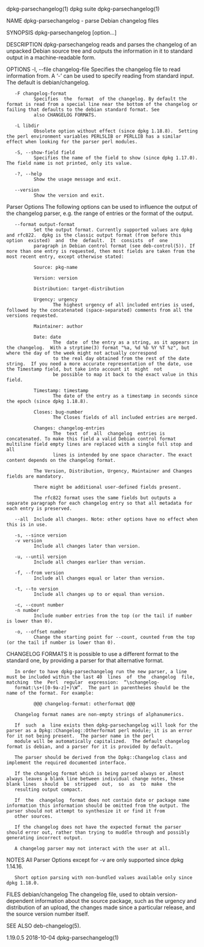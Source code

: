 dpkg-parsechangelog(1)                                                                        dpkg suite                                                                        dpkg-parsechangelog(1)

NAME
       dpkg-parsechangelog - parse Debian changelog files

SYNOPSIS
       dpkg-parsechangelog [option...]

DESCRIPTION
       dpkg-parsechangelog reads and parses the changelog of an unpacked Debian source tree and outputs the information in it to standard output in a machine-readable form.

OPTIONS
       -l, --file changelog-file
              Specifies the changelog file to read information from.  A ‘-’ can be used to specify reading from standard input.  The default is debian/changelog.

       -F changelog-format
              Specifies  the  format  of the changelog. By default the format is read from a special line near the bottom of the changelog or failing that defaults to the debian standard format. See
              also CHANGELOG FORMATS.

       -L libdir
              Obsolete option without effect (since dpkg 1.18.8).  Setting the perl environment variables PERL5LIB or PERLLIB has a similar effect when looking for the parser perl modules.

       -S, --show-field field
              Specifies the name of the field to show (since dpkg 1.17.0).  The field name is not printed, only its value.

       -?, --help
              Show the usage message and exit.

       --version
              Show the version and exit.

   Parser Options
       The following options can be used to influence the output of the changelog parser, e.g. the range of entries or the format of the output.

       --format output-format
              Set the output format. Currently supported values are dpkg and rfc822.  dpkg is the classic output format (from before this  option  existed)  and  the  default.  It  consists  of  one
              paragraph in Debian control format (see deb-control(5)). If more than one entry is requested, then most fields are taken from the most recent entry, except otherwise stated:

              Source: pkg-name

              Version: version

              Distribution: target-distribution

              Urgency: urgency
                     The highest urgency of all included entries is used, followed by the concatenated (space-separated) comments from all the versions requested.

              Maintainer: author

              Date: date
                     The  date  of the entry as a string, as it appears in the changelog.  With a strptime(3) format "%a, %d %b %Y %T %z", but where the day of the week might not actually correspond
                     to the real day obtained from the rest of the date string.  If you need a more accurate representation of the date, use the Timestamp field, but take into account it  might  not
                     be possible to map it back to the exact value in this field.

              Timestamp: timestamp
                     The date of the entry as a timestamp in seconds since the epoch (since dpkg 1.18.8).

              Closes: bug-number
                     The Closes fields of all included entries are merged.

              Changes: changelog-entries
                     The  text  of  all  changelog  entries is concatenated. To make this field a valid Debian control format multiline field empty lines are replaced with a single full stop and all
                     lines is intended by one space character. The exact content depends on the changelog format.

              The Version, Distribution, Urgency, Maintainer and Changes fields are mandatory.

              There might be additional user-defined fields present.

              The rfc822 format uses the same fields but outputs a separate paragraph for each changelog entry so that all metadata for each entry is preserved.

       --all  Include all changes. Note: other options have no effect when this is in use.

       -s, --since version
       -v version
              Include all changes later than version.

       -u, --until version
              Include all changes earlier than version.

       -f, --from version
              Include all changes equal or later than version.

       -t, --to version
              Include all changes up to or equal than version.

       -c, --count number
       -n number
              Include number entries from the top (or the tail if number is lower than 0).

       -o, --offset number
              Change the starting point for --count, counted from the top (or the tail if number is lower than 0).

CHANGELOG FORMATS
       It is possible to use a different format to the standard one, by providing a parser for that alternative format.

       In order to have dpkg-parsechangelog run the new parser, a line must be included within the last 40  lines  of  the  changelog  file,  matching  the  Perl  regular  expression:  “\schangelog-
       format:\s+([0-9a-z]+)\W”.  The part in parentheses should be the name of the format. For example:

              @@@ changelog-format: otherformat @@@

       Changelog format names are non-empty strings of alphanumerics.

       If  such  a  line exists then dpkg-parsechangelog will look for the parser as a Dpkg::Changelog::Otherformat perl module; it is an error for it not being present.  The parser name in the perl
       module will be automatically capitalized.  The default changelog format is debian, and a parser for it is provided by default.

       The parser should be derived from the Dpkg::Changelog class and implement the required documented interface.

       If the changelog format which is being parsed always or almost always leaves a blank line between individual change notes, these blank lines  should  be  stripped  out,  so  as  to  make  the
       resulting output compact.

       If  the  changelog  format does not contain date or package name information this information should be omitted from the output. The parser should not attempt to synthesize it or find it from
       other sources.

       If the changelog does not have the expected format the parser should error out, rather than trying to muddle through and possibly generating incorrect output.

       A changelog parser may not interact with the user at all.

NOTES
       All Parser Options except for -v are only supported since dpkg 1.14.16.

       Short option parsing with non-bundled values available only since dpkg 1.18.0.

FILES
       debian/changelog
              The changelog file, used to obtain version-dependent information about the source package, such as the urgency and distribution of an  upload,  the  changes  made  since  a  particular
              release, and the source version number itself.

SEE ALSO
       deb-changelog(5).

1.19.0.5                                                                                      2018-10-04                                                                        dpkg-parsechangelog(1)
